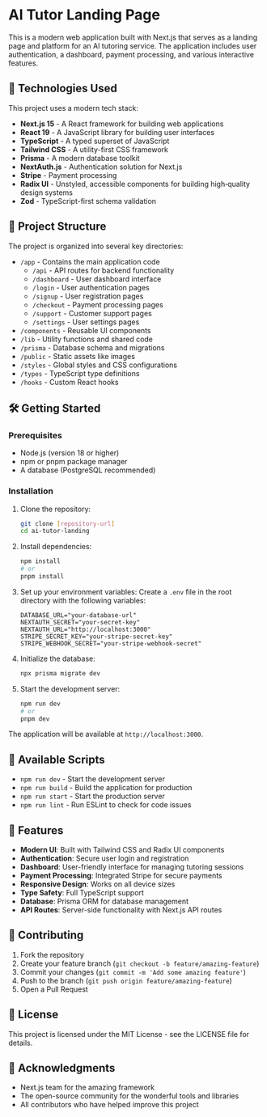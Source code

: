 # AI Tutor Landing Page

This is a modern web application built with Next.js that serves as a landing page and platform for an AI tutoring service. The application includes user authentication, a dashboard, payment processing, and various interactive features.

## 🚀 Technologies Used

This project uses a modern tech stack:

- **Next.js 15** - A React framework for building web applications
- **React 19** - A JavaScript library for building user interfaces
- **TypeScript** - A typed superset of JavaScript
- **Tailwind CSS** - A utility-first CSS framework
- **Prisma** - A modern database toolkit
- **NextAuth.js** - Authentication solution for Next.js
- **Stripe** - Payment processing
- **Radix UI** - Unstyled, accessible components for building high‑quality design systems
- **Zod** - TypeScript-first schema validation

## 📁 Project Structure

The project is organized into several key directories:

- `/app` - Contains the main application code
  - `/api` - API routes for backend functionality
  - `/dashboard` - User dashboard interface
  - `/login` - User authentication pages
  - `/signup` - User registration pages
  - `/checkout` - Payment processing pages
  - `/support` - Customer support pages
  - `/settings` - User settings pages
- `/components` - Reusable UI components
- `/lib` - Utility functions and shared code
- `/prisma` - Database schema and migrations
- `/public` - Static assets like images
- `/styles` - Global styles and CSS configurations
- `/types` - TypeScript type definitions
- `/hooks` - Custom React hooks

## 🛠️ Getting Started

### Prerequisites

- Node.js (version 18 or higher)
- npm or pnpm package manager
- A database (PostgreSQL recommended)

### Installation

1. Clone the repository:
   ```bash
   git clone [repository-url]
   cd ai-tutor-landing
   ```

2. Install dependencies:
   ```bash
   npm install
   # or
   pnpm install
   ```

3. Set up your environment variables:
   Create a `.env` file in the root directory with the following variables:
   ```
   DATABASE_URL="your-database-url"
   NEXTAUTH_SECRET="your-secret-key"
   NEXTAUTH_URL="http://localhost:3000"
   STRIPE_SECRET_KEY="your-stripe-secret-key"
   STRIPE_WEBHOOK_SECRET="your-stripe-webhook-secret"
   ```

4. Initialize the database:
   ```bash
   npx prisma migrate dev
   ```

5. Start the development server:
   ```bash
   npm run dev
   # or
   pnpm dev
   ```

The application will be available at `http://localhost:3000`.

## 🔧 Available Scripts

- `npm run dev` - Start the development server
- `npm run build` - Build the application for production
- `npm run start` - Start the production server
- `npm run lint` - Run ESLint to check for code issues

## 🎨 Features

- **Modern UI**: Built with Tailwind CSS and Radix UI components
- **Authentication**: Secure user login and registration
- **Dashboard**: User-friendly interface for managing tutoring sessions
- **Payment Processing**: Integrated Stripe for secure payments
- **Responsive Design**: Works on all device sizes
- **Type Safety**: Full TypeScript support
- **Database**: Prisma ORM for database management
- **API Routes**: Server-side functionality with Next.js API routes

## 🤝 Contributing

1. Fork the repository
2. Create your feature branch (`git checkout -b feature/amazing-feature`)
3. Commit your changes (`git commit -m 'Add some amazing feature'`)
4. Push to the branch (`git push origin feature/amazing-feature`)
5. Open a Pull Request

## 📝 License

This project is licensed under the MIT License - see the LICENSE file for details.

## 🙏 Acknowledgments

- Next.js team for the amazing framework
- The open-source community for the wonderful tools and libraries
- All contributors who have helped improve this project 